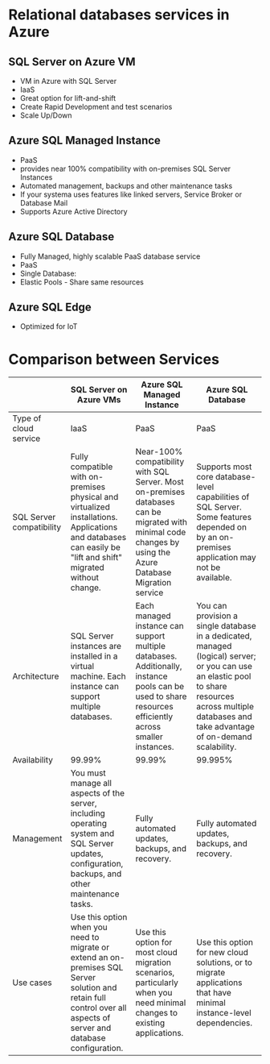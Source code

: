 # Relational databases services in Azure

## SQL Server on Azure VM
 - VM in Azure with SQL Server
 - IaaS
 - Great option for lift-and-shift
 - Create Rapid Development and test scenarios
 - Scale Up/Down

 ## Azure SQL Managed Instance
 - PaaS
 - provides near 100% compatibility with on-premises SQL Server Instances
 - Automated management, backups and other maintenance tasks
 - If your systema uses features like linked servers, Service Broker or Database Mail
 - Supports Azure Active Directory

 ## Azure SQL Database
 - Fully Managed, highly scalable PaaS database service
 - PaaS
 - Single Database:
 - Elastic Pools - Share same resources
 
 ## Azure SQL Edge
 - Optimized for IoT

# Comparison between Services
|  |	SQL Server on Azure VMs 	|Azure SQL Managed Instance 	|Azure SQL Database|
|--| ----                          |           -----               | -----            |
|Type of cloud service 	|IaaS 	|PaaS 	|PaaS
|SQL Server compatibility 	|Fully compatible with on-premises physical and virtualized installations. Applications and databases can easily be "lift and shift" migrated without change. 	|Near-100% compatibility with SQL Server. Most on-premises databases can be migrated with minimal code changes by using the Azure Database Migration service 	|Supports most core database-level capabilities of SQL Server. Some features depended on by an on-premises application may not be available.|
|Architecture 	|SQL Server instances are installed in a virtual machine. Each instance can support multiple databases. 	|Each managed instance can support multiple databases. Additionally, instance pools can be used to share resources efficiently across smaller instances. 	|You can provision a single database in a dedicated, managed (logical) server; or you can use an elastic pool to share resources across multiple databases and take advantage of on-demand scalability.|
|Availability 	|99.99% 	|99.99% 	|99.995%|
|Management 	|You must manage all aspects of the server, including operating system and SQL Server updates, configuration, backups, and other maintenance tasks. 	|Fully automated updates, backups, and recovery. 	|Fully automated updates, backups, and recovery.|
|Use cases 	|Use this option when you need to migrate or extend an on-premises SQL Server solution and retain full control over all aspects of server and database configuration. 	|Use this option for most cloud migration scenarios, particularly when you need minimal changes to existing applications. 	|Use this option for new cloud solutions, or to migrate applications that have minimal instance-level dependencies.|
 